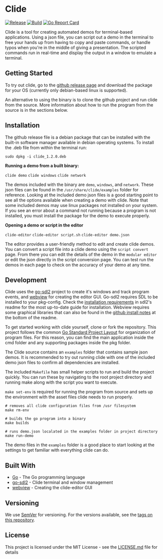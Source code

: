 # Clide

[![Release](https://img.shields.io/github/v/release/mattackard/Clide)](https://github.com/mattackard/Clide/releases)
[![Build](https://img.shields.io/github/workflow/status/mattackard/Clide/Clide)](https://github.com/mattackard/Clide/actions)
[![Go Report Card](https://goreportcard.com/badge/github.com/mattackard/Clide)](https://goreportcard.com/report/github.com/mattackard/Clide)

Clide is a tool for creating automated demos for terminal-based applications. Using a json file, you can script out a demo in the terminal to free your hands up from having to copy and paste commands, or handle typos when you're in the middle of giving a presentation. The scripted commands run in real-time and display the output in a window to emulate a terminal.

## Getting Started

To try out clide, go to the [github release page](https://github.com/mattackard/Clide/releases) and download the package for your OS (currently only debian-based linux is supported).

An alternative to using the binary is to clone the github project and run clide from the source. More information about how to run the program from the source is in the sections below.

## Installation

The github release file is a debian package that can be installed with the built-in software manager available in debian operating systems. To install the .deb file from within the terminal run:

`sudo dpkg -i clide_1.2.0.deb`

**Running a demo from a built binary:**

`clide demo`
`clide windows`
`clide network`

The demos included with the binary are `demo`, `windows`, and `network`. These json files can be found in the `/usr/share/clide/examples` folder for reference. Looking at the included demo json files is a good starting point to see all the options available when creating a demo with clide. Note that some included demos may use linux packages not installed on your system. If you see an error about a command not running because a program is not installed, you must install the package for the demo to execute properly.

**Opening a demo or script in the editor**

`clide-editor`
`clide-editor script.sh`
`clide-editor demo.json`

The editor provides a user-friendly method to edit and create clide demos. You can convert a script file into a clide demo using the `script convert` page. From there you can edit the details of the demo in the `modular editor` or edit the json directly in the script conversion page. You can test run the demos in each page to check on the accuracy of your demo at any time.

## Development

Clide uses the [go-sdl2](https://github.com/veandco/go-sdl2) project to create it's windows and track program events, and [webview](https://github.com/zserge/webview) for creating the editor GUI. Go-sdl2 requires SDL to be installed to your pkg-config. Check the [installation requirements](https://github.com/veandco/go-sdl2#requirements) in sdl2's readme for the most up-to-date guide for installation. Webview requires some graphical libraries that can also be found in the [github install notes](https://github.com/zserge/webview#notes) at the bottom of the readme.

To get started working with clide yourself, clone or fork the repository. This project follows the common [Go Standard Project Layout](https://github.com/golang-standards/project-layout) for organization of program files. For this reason, you can find the main application inside the cmd folder and any supporting packages inside the pkg folder.

The Clide source contains an `examples` folder that contains sample json demos. It is recommended to try out running clide with one of the included demo json files to confirm all dependencies are installed.

The included `Makefile` has small helper scripts to run and build the project quickly. You can run these by navigating to the root project directory and running make along with the script you want to execute.

`make set-env` is required for running the program from source and sets up the environment with the asset files clide needs to run properly.

```
# removes all clide configuration files from /usr filesystem
make rm-env

# builds the go program into a binary
make builds

# runs demo.json localated in the examples folder in project directory
make run-demo
```

The demo files in the `examples` folder is a good place to start looking at the settings to get familiar with everything clide can do.

## Built With

- [Go](http://golang.org) - The Go programming language
- [go-sdl2](github.com/veandco/go-sdl2) - Clide terminal and window management
- [webview](https://github.com/zserge/webview) - Creating the clide-editor GUI

## Versioning

We use [SemVer](http://semver.org/) for versioning. For the versions available, see the [tags on this repository](https://github.com/mattackard/Clide/tags).

## License

This project is licensed under the MIT License - see the [LICENSE.md](LICENSE.md) file for details
